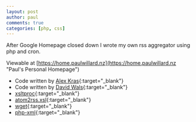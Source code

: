 ```yaml
---
layout: post
author: paul
comments: true
categories: [php, css]
---
```

After Google Homepage closed down I wrote my own rss aggregator using php and cron.

Viewable at [https://home.paulwillard.nz](https://home.paulwillard.nz "Paul's Personal Homepage")

* Code written by [Alex Kras](https://www.alexkras.com/simple-rss-reader-in-85-lines-of-php/){:target="_blank"} 
* Code written by [David Wals](https://davidwalsh.name/php-cache-function){:target="_blank"} 
* [xsltproc](http://xmlsoft.org/XSLT/xsltproc.html){:target="_blank"} 
* [atom2rss.xsl](https://github.com/pornel/atom2rss){:target="_blank"} 
* [wget](https://www.gnu.org/software/wget/){:target="_blank"}  
* [php-xml](http://php.net/manual/en/simplexml.examples-basic.php){:target="_blank"} 
